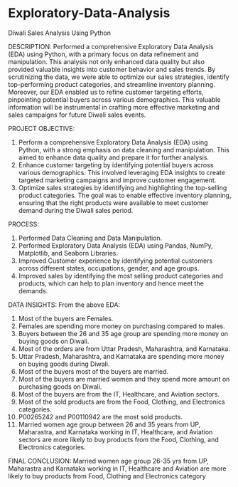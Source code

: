 # Exploratory-Data-Analysis
Diwali Sales Analysis Using Python

DESCRIPTION:
Performed a comprehensive Exploratory Data Analysis (EDA) using Python, with a primary focus on data refinement and manipulation. This analysis not only enhanced data quality but also provided valuable insights into customer behavior and sales trends. By scrutinizing the data, we were able to optimize our sales strategies, identify top-performing product categories, and streamline inventory planning. Moreover, our EDA enabled us to refine customer targeting efforts, pinpointing potential buyers across various demographics. This valuable information will be instrumental in crafting more effective marketing and sales campaigns for future Diwali sales events.

PROJECT OBJECTIVE:
1. Perform a comprehensive Exploratory Data Analysis (EDA) using Python, with a strong emphasis on data cleaning and manipulation. This aimed to enhance data quality and prepare it for further analysis.
2. Enhance customer targeting by identifying potential buyers across various demographics. This involved leveraging EDA insights to create targeted marketing campaigns and improve customer engagement.
3. Optimize sales strategies by identifying and highlighting the top-selling product categories. The goal was to enable effective inventory planning, ensuring that the right products were available to meet customer demand during the Diwali sales period.

PROCESS:
1. Performed Data Cleaning and Data Manipulation.
2. Performed Exploratory Data Analysis (EDA) using Pandas, NumPy, Matplotlib, and Seaborn Libraries.
3. Improved Customer experience by identifying potential customers across different states, occupations, gender, and age groups.
4. Improved sales by identifying the most selling product categories and products, which can help to plan inventory and hence meet the demands.

DATA INSIGHTS:
From the above EDA:
1. Most of the buyers are Females.
2. Females are spending more money on purchasing compared to males.
3. Buyers between the 26 and 35 age group are spending more money on buying goods on Diwali.
4. Most of the orders are from Uttar Pradesh, Maharashtra, and Karnataka.
5. Uttar Pradesh, Maharashtra, and Karnataka are spending more money on buying goods during Diwali.
6. Most of the buyers most of the buyers are married.
7. Most of the buyers are married women and they spend more amount on purchasing goods on Diwali.
8. Most of the buyers are from the IT, Healthcare, and Aviation sectors.
9. Most of the sold products are from the Food, Clothing, and Electronics categories.
10. P00265242 and P00110942 are the most sold products.
11. Married women age group between 26 and 35 years from UP, Maharastra, and Karnataka working in IT, Healthcare, and Aviation sectors are more likely to buy products from 
    the Food, Clothing, and Electronics categories.

FINAL CONCLUSION:
Married women age group 26-35 yrs from UP, Maharastra and Karnataka working in IT, Healthcare and Aviation are more likely to buy products from Food, Clothing and Electronics category




